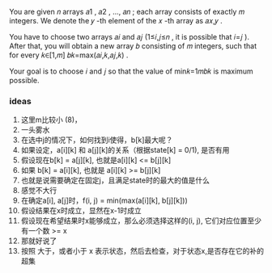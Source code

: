 You are given 𝑛
 arrays 𝑎1
, 𝑎2
, ..., 𝑎𝑛
; each array consists of exactly 𝑚
 integers. We denote the 𝑦
-th element of the 𝑥
-th array as 𝑎𝑥,𝑦
.

You have to choose two arrays 𝑎𝑖
 and 𝑎𝑗
 (1≤𝑖,𝑗≤𝑛
, it is possible that 𝑖=𝑗
). After that, you will obtain a new array 𝑏
 consisting of 𝑚
 integers, such that for every 𝑘∈[1,𝑚]
 𝑏𝑘=max(𝑎𝑖,𝑘,𝑎𝑗,𝑘)
.

Your goal is to choose 𝑖
 and 𝑗
 so that the value of min𝑘=1𝑚𝑏𝑘
 is maximum possible.

 ### ideas
 1. 这里m比较小 (8)，
 2. 一头雾水
 3. 在选中j的情况下，如何找到i使得，b[k]最大呢？
 4. 如果设定，a[i][k] 和 a[j][k]的关系（根据state[k] = 0/1), 是否有用
 5. 假设现在b[k] = a[j][k], 也就是a[i][k] <= b[j][k]
 6. 如果 b[k] = a[i][k], 也就是 a[i][k] >= b[j][k]
 7. 也就是说需要确定在固定j，且满足state时的最大的值是什么
 8. 感觉不大行
 9. 在确定a[i], a[j]时，f(i, j) = min(max(a[i][k], b[j][k]))
 10. 假设结果在x时成立，显然在x-1时成立
 11. 假设现在希望结果时x能够成立，那么必须选择这样的(i, j), 它们对应位置至少有一个数 >= x
 12. 那就好说了
 13. 按照 大于，或者小于 x 表示状态，然后去检查，对于状态x,是否存在它的补的超集